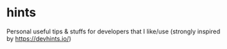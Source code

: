 # hints
Personal useful tips &amp; stuffs for developers that I like/use (strongly inspired by https://devhints.io/)
